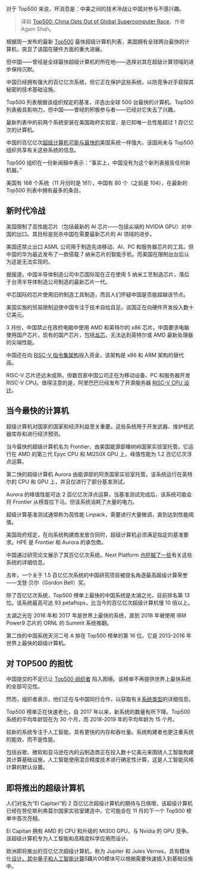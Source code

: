 
<!--
title: Top500：中国退出全球超级计算机竞赛
cover: https://cdn.thenewstack.io/media/2024/05/7fd1fd6b-wesley-tingey-udpzpqu0q7c-unsplash.jpg
-->

对于 Top500 来说，坏消息是：中美之间的技术冷战让中国对参与不感兴趣。

> 译自 [Top500: China Opts Out of Global Supercomputer Race](https://thenewstack.io/top500-chinas-supercomputing-silence-aggravates-tech-cold-war-with-u-s/)，作者 Agam Shah。

根据周一发布的最新 [Top500](https://top500.org/lists/top500/2024/06/highs/) 最快超级计算机列表，美国拥有全球两台最快的计算机，突显了该国在硬件方面的重大进展。

但中国——曾经是全球最快超级计算机的所在地——选择对其在超级计算领域的进步保持沉默。

中国已经拥有强大的百亿亿次系统，但它正在保护这些系统，以防竞争对手窥探其秘密的技术基础设施。

Top500 列表根据该组织规定的基准，评选出全球 500 台最快的计算机。Top500 列表极具影响力，但中国——曾经的积极参与者——已经对它失去了兴趣。

最新列表中的前两个系统安装在美国政府实验室，是已知唯一总性能超过 1 百亿亿次的计算机。

中国的百亿亿次[超级计算机可能与最快的](https://thenewstack.io/sc500-fugaku-still-fastest-supercomputer-as-exascale-looms/)美国系统一样强大。该国尚未与 Top500 组织共享有关这些系统的信息。

Top500 组织在一份新闻稿中表示：“事实上，中国没有为这个新列表报告任何新机器。”

美国有 168 个系统（11 月份时是 161），中国有 80 个（之前是 104），在最新的 Top500 列表中拥有最多的条目。

## 新时代冷战

美国限制了高性能芯片（包括最新的 AI 芯片——包括尖端的 NVIDIA GPU）对中国的出口。其目标是扼杀中国在需要最新芯片的 AI 领域的进步。

美国还禁止出口 ASML 公司用于制造先进移动、AI、PC 和服务器芯片的工具。但中国的华为最近发布了一款搭载 7 纳米芯片的智能手机，而美国在限制出台后认为这是无法实现的。

据报道，中国半导体制造公司中芯国际现在正在使用 5 纳米工艺制造芯片，落后于台湾半导体制造公司制造的最新芯片一代。

中芯国际的芯片使用旧的制造工具制造，而且人们怀疑中国是否能超越该节点。

美国实施的贸易限制迫使中国专注于技术自给自足。该国正在向硬件开发投入数十亿美元。

3 月份，中国禁止在政府电脑中使用 AMD 和英特尔的 x86 芯片。中国要求电脑使用国产芯片。现有的国产芯片，包括[龙芯](https://www.loongson.cn/EN)，无法达到英特尔或 AMD 最新处理器的尖端性能。

中国还在向 [RISC-V 指令集架构](https://thenewstack.io/risc-v-finds-its-foothold-in-a-rapidly-evolving-processor-ecosystem/)投入资金，该架构是 x86 和 ARM 架构的替代品。

RISC-V 芯片还远未成熟，但数百家中国公司正在为移动设备、PC 和服务器开发 RISC-V CPU。值得注意的是，阿里巴巴已经发布了开源服务器 [RISC-V CPU 设计](https://thenewstack.io/linus-torvalds-on-security-ai-open-source-and-trust/)。

## 当今最快的计算机

超级计算机对国家的国家和经济利益至关重要。这些系统用于开发武器、维护核武器库存和进行经济预测。

当今最快的超级计算机名为 Frontier，由美国能源部橡树岭国家实验室托管。它运行在 AMD 的第三代 Epyc CPU 和 MI250X GPU 上，峰值性能为 1.2 百亿亿次浮点运算。

第二快的超级计算机 Aurora 由能源部的阿贡国家实验室托管。该系统运行在英特尔的 CPU 和 GPU 上，并且仅进行了部分基准测试。

Aurora 的峰值性能可达 2 百亿亿次浮点运算，当基准测试完成后，该系统可能会将 Frontier 从榜首拉下马。但该系统消耗了大量的电力。

超级计算基准测试通常称为高性能 Linpack，需要进行大量微调，直到达到性能阈值。

美国政府规定，在向系统构建商发放合同时，超级计算机必须满足指定的基准要求。HPE 是 Frontier 和 Aurora 的承包商。

中国通过研究论文展示了其百亿亿次系统。Next Platform [也挖掘了一些](https://www.nextplatform.com/tag/china/)有关这些系统的详细信息。

去年，一个关于 1.5 百亿亿次系统的中国研究项目被提名角逐最高超级计算荣誉——戈登·贝尔（Gordon Bell）奖。

除了百亿亿次系统，Top500 榜单上最快的中国系统是太湖之光，目前排名第 13 位。该系统最高可达 93 petaflops，比当今的百亿亿次超级计算机慢 10 倍以上。

太湖之光在 2016 年和 2017 年是世界上最快的系统，直到 2018 年被使用 IBM Power9 芯片的 ORNL 的 Summit 系统推翻。

第二快的中国系统天河二号 A 排在 Top500 榜单的第 16 位。它是 2013-2016 年世界上最快的超级计算机。

## 对 TOP500 的担忧

中国提交的不足已让 [Top500 组织者](https://thenewstack.io/high-performance-computing-is-due-for-a-transformation/) 陷入困境。该榜单不再提供世界上最快系统的全部可见性。

然而，组织者表示，他们正在与中国同行合作，以获取有关[系统类型](https://thenewstack.io/c-creator-bjarne-stroustrup-weighs-in-on-distributed-systems-type-safety-and-rust/)的详细信息。

Top500 榜单正在快速老化，自 2017 年以来，新系统的数量有所下降。Top500 系统的平均年龄现在为 30 个月，而 2018-2019 年的平均年龄为 15 个月。

较新的系统专注于人工智能，具有更快的内存和吞吐量。系统构建者也更注重系统的能效，而不是性能。

包括谷歌、微软和亚马逊在内的云制造商正在投入数十亿美元来围绕人工智能构建其计算基础设施，人工智能使用混合精度技术进行确定性计算，这是人工智能风格计算的默认设置。

## 即将推出的超级计算机

人们对名为“El Capitan”的 2 百亿亿次超级计算机的期待与日俱增，该超级计算机已经在劳伦斯利弗莫尔国家实验室建造中。它可能会在 11 月的下一个 Top500 榜单中首次亮相。

El Capitan 拥有 AMD 的 CPU 和升级的 MI300 GPU，与 Nvidia 的 GPU 竞争。该超级计算机专为人工智能和高精度科学应用而设计。

欧洲即将推出的百亿亿次超级计算机，称为 Jupiter 和 Jules Vernes，具有模块化[设计，其中量子和人工智能计算](https://thenewstack.io/mapping-quantum-computings-meteoric-rise-in-chip-design/)5藕片00模块可以根据需要快速插入到基础设施中。
